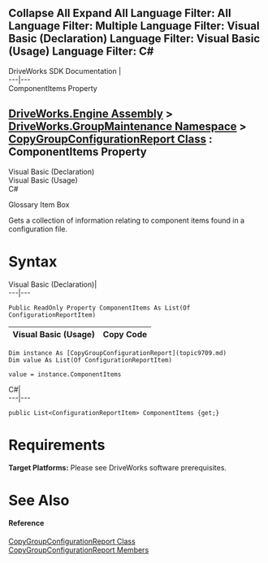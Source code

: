 Collapse All Expand All Language Filter: All  Language Filter: Multiple  Language Filter: Visual Basic (Declaration) Language Filter: Visual Basic (Usage) Language Filter: C#  
---  
DriveWorks SDK Documentation  |   
---|---  
ComponentItems Property   
  
[DriveWorks.Engine Assembly](topic2156.md) > [DriveWorks.GroupMaintenance Namespace](topic9628.md) > [CopyGroupConfigurationReport Class](topic9709.md) : ComponentItems Property  
---  
  
Visual Basic (Declaration)    
Visual Basic (Usage)    
C# 

Glossary Item Box

Gets a collection of information relating to component items found in a configuration file. 

# Syntax

Visual Basic (Declaration)|   
---|---  
      
    
    Public ReadOnly Property ComponentItems As List(Of ConfigurationReportItem)  
  
Visual Basic (Usage)| Copy Code  
---|---  
      
    
    Dim instance As [CopyGroupConfigurationReport](topic9709.md)
    Dim value As List(Of ConfigurationReportItem)
     
    value = instance.ComponentItems  
  
C#|   
---|---  
      
    
    public List<ConfigurationReportItem> ComponentItems {get;}  
  
# Requirements

**Target Platforms:** Please see DriveWorks software prerequisites.

# See Also

#### Reference

[CopyGroupConfigurationReport Class](topic9709.md)   
[CopyGroupConfigurationReport Members](topic9710.md)


